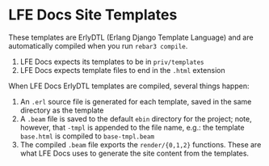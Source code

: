 # LFE Docs Site Templates

These templates are ErlyDTL (Erlang Django Template Language) and are
automatically compiled when you run `rebar3 compile`.

1. LFE Docs expects its templates to be in `priv/templates`
1. LFE Docs expects template files to end in the `.html` extension

When LFE Docs ErlyDTL templates are compiled, several things happen:

1. An `.erl` source file is generated for each template, saved in the
   same directory as the template
1. A `.beam` file is saved to the default `ebin` directory for the project;
   note, however, that `-tmpl` is appended to the file name, e.g.: the
   template `base.html` is compiled to `base-tmpl.beam`
1. The compiled `.beam` file exports the `render/{0,1,2}` functions. These are
   what LFE Docs uses to generate the site content from the templates.
